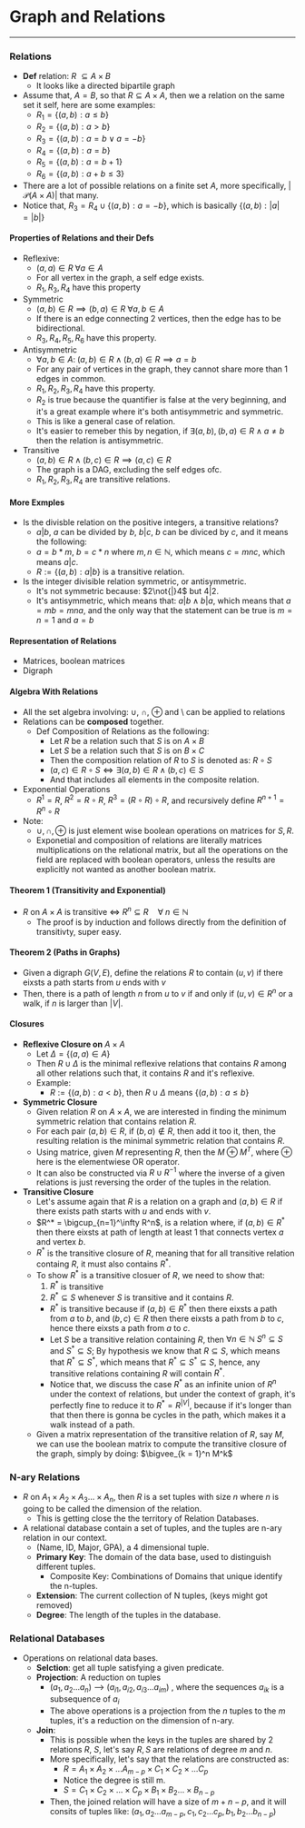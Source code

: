 # Graph and Relations
----------------------------------------------
### Relations
* **Def** relation: $R\ \subseteq A\times B$
	* It looks like a directed bipartile graph
* Assume that, $A = B$, so that $R \subseteq A\times A$, then we a relation on the same set it self, here are some examples: 
	* $R_1 = \{(a, b): a \leq b\}$
	* $R_2 =  \{(a, b): a > b\}$
	* $R_3 = \{(a, b): a = b \vee a = -b\}$
	* $R_4 = \{(a, b): a = b\}$
	* $R_5 = \{(a, b): a = b + 1\}$
	* $R_6 = \{(a, b): a + b \leq 3\}$
* There are a lot of possible relations on a finite set $A$, more specifically, $|\mathcal{P}(A\times A)|$ that many. 
* Notice that, $R_3 = R_4 \cup \{(a, b): a = - b\}$, which is basically $\{(a,b): |a| = |b|\}$

#### Properties of Relations and their Defs
* Reflexive: 
	* $(a, a) \in R \;\forall a \in A$
	* For all vertex in the graph, a self edge exists.
	* $R_1, R_3, R_4$ have this property
* Symmetric
	* $(a, b)\in R \implies (b, a)\in R \; \forall a, b \in A$
	* If there is an edge connecting 2 vertices, then the edge has to be bidirectional.
	* $R_3, R_4, R_5, R_6$ have this property. 
* Antisymmetric
	* $\forall a, b \in A: \; (a, b) \in R \wedge (b, a)\in R \implies a = b$
	* For any pair of vertices in the graph, they cannot share more than 1 edges in common. 
	* $R_1, R_2, R_3, R_4$ have this property. 
	* $R_2$ is true because the quantifier is false at the very beginning, and it's a great example where it's both antisymmetric and symmetric. 
	* This is like a general case of relation. 
	* It's easier to remeber this by negation, if $\exists (a, b), (b, a)\in R \wedge a \neq b$ then the relation is antisymmetric. 
* Transitive
	* $(a, b)\in R \wedge (b, c)\in R \implies (a, c) \in R$
	* The graph is a DAG, excluding the self edges ofc.
	* $R_1, R_2, R_3, R_4$ are transitive relations.


#### More Exmples

* Is the divisble relation on the positive integers, a transitive relations? 
	* $a|b$, $a$ can be divided by $b$, $b|c$, $b$ can be diviced by $c$, and it means the following: 
	* $a = b*m$, $b = c*n$ where $m, n\in \mathbb{N}$, which means $c = mnc$, which means $a|c$. 
	* $R:= \{(a, b): a|b\}$ is a  transitive relation.
* Is the integer divisible relation symmetric, or antisymmetric. 
	* It's not symmetric because: $2\not{|}4$ but $4|2$. 
	* It's antisymmetric, which means that: $a|b\wedge b|a$, which means that $a = mb = mna$, and the only way that the statement can be true is $m = n = 1$ and $a = b$

#### Representation of Relations
* Matrices, boolean matrices
* Digraph

#### Algebra With Relations
* All the set algebra involving: $\cup$, $\cap$, $\oplus$ and $\setminus$ can be applied to relations
* Relations can be **composed** together. 
	* Def Composition of Relations as the following: 
		* Let $R$ be a relation such that $S$ is on $A\times B$
		* Let $S$ be a relation such that $S$ is on $B\times C$
		* Then the composition relation of $R$ to $S$ is denoted as: $R\circ S$
		* $(a, c) \in R\circ S \iff \exists (a, b)\in R \wedge (b, c)\in S$
		* And that includes all elements in the composite relation.
* Exponential Operations
	* $R^1 = R$, $R^2 = R\circ R$, $R^3 = (R\circ R)\circ R$, and recursively define $R^{n+1} = R^{n}\circ R$
* Note:
	* $\cup, \cap, \oplus$ is just element wise boolean operations on matrices for $S, R$. 
	* Exponetial and composition of relations are literally matrices multiplications on the relational matrix, but all the operations on the field are replaced with boolean operators, unless the results are explicitly not wanted as another boolean matrix. 

#### Theorem 1 (Transitivity and Exponential)
* $R$ on $A\times A$ is transitive $\iff$ $R^n\subseteq R\quad \forall\; n\in \mathbb{N}$
	* The proof is by induction and follows directly from the definition of transitivty, super easy. 
#### Theorem 2 (Paths in Graphs)
* Given a digraph $G(V, E)$, define the relations $R$ to contain $(u, v)$ if there eixsts a path starts from $u$ ends with $v$
* Then, there is a path of length $n$ from $u$ to $v$ if and only if $(u, v)\in R^n$ or a walk, if $n$ is larger than $|V|$. 

#### Closures
* **Reflexive Closure on** $A\times A$
	* Let $\Delta =\{(a, a)\in A\}$
	* Then $R\cup \Delta$ is the minimal reflexive relations that contains $R$ among all other relations such that, it contains $R$ and it's reflexive.
	* Example: 
		* $R:= \{(a, b): a< b\}$, then $R\cup \Delta$ means $\{(a, b): a \leq b\}$
*  **Symmetric Closure**
	*  Given relation $R$ on $A\times A$, we are interested in finding the minimum symmetric relation that contains relation $R$. 
	*  For each pair $(a, b)\in R$, if $(b, a)\not\in R$, then add it too it, then, the resulting relation is the minimal symmetric relation that contains $R$. 
	*  Using matrice, given $M$ representing $R$, then the $M\oplus M^T$, where $\oplus$ here is the elementwiese OR operator.
	*  It can also be constructed via $R\cup R^{-1}$ where the inverse of a given relations is just reversing the order of the tuples in the relation.
*  **Transitive Closure**
	*  Let's assume again that $R$ is a relation on a graph and $(a, b)\in R$ if there exists path starts with $u$ and ends with $v$.
	*  $R^* = \bigcup_{n=1}^\infty R^n$, is a relation where, if $(a,b)\in R^*$ then there eixsts at path of length at least 1 that connects vertex $a$ and vertex $b$.
	* $R^*$ is the transitive closure of $R$, meaning that for all transitive relation containg $R$, it must also contains $R^*$. 
	* To show $R^*$ is a transitive closuer of $R$, we need to show that: 
		1. $R^*$ is transitive
		2.  $R^*\subseteq S$ whenever $S$ is transitive and it contains $R$.
		*  $R^*$ is transitive because if $(a, b)\in R^*$ then there eixsts a path from $a$ to $b$, and $(b, c)\in R$ then there eixsts a path from $b$ to $c$, hence there eixsts a path from $a$ to $c$.
		*  Let $S$ be a transitive relation containing $R$, then $\forall n \in \mathbb{N}\;S^n \subseteq S$ and $S^*\subseteq S$; By hypothesis we know that $R\subseteq S$, which means that $R^*\subseteq S^*$, which means that $R^*\subseteq S^*\subseteq S$, hence, any transitive relations containing $R$  will contain $R^*$. 
		*  Notice that, we discuss the case $R^*$ as an infinite union of $R^n$ under the context of relations, but under the context of graph, it's perfectly fine to reduce it to $R^* = R^{|V|}$, because if it's longer than that then there is gonna be cycles in the path, which makes it a walk instead of a path. 
	* Given a matrix representation of the transitive relation of $R$, say $M$, we can use the boolean matrix to compute the transitive closure of the graph, simply by doing: $\bigvee_{k = 1}^n M^k$

### N-ary Relations
* $R$ on $A_1\times A_2\times A_3...\times A_n$, then $R$ is a set tuples with size $n$ where $n$ is going to be called the dimension of the relation. 
	* This is getting close the the territory of Relation Databases.
* A relational database contain a set of tuples, and the tuples are n-ary relation in our context. 
	* (Name, ID, Major, GPA), a 4 dimensional tuple. 
	* **Primary Key**: The domain of the data base, used to distinguish different tuples.
		* Composite Key: Combinations of Domains that unique identify the n-tuples.
	* **Extension**: The current collection of N tuples, (keys might got removed)
	* **Degree**: The length of the tuples in the database.


### Relational Databases
* Operations on relational data bases. 
	* **Selction**: get all tuple satisfying a given predicate.
	* **Projection**: A reduction on tuples
		* $(a_1, a_2... a_n)$ --> $(a_{i1}, a_{i2}, a_{i3}... a_{im})$ , where the sequences $a_{ik}$ is a subsequence of $a_{i}$
		* The above operations is a projection from the $n$ tuples to the $m$ tuples, it's a reduction on the dimension of n-ary.
	* **Join**:
		* This is possible when the keys in the tuples are shared by 2 relations $R$, $S$, let's say $R, S$ are relations of degree $m$ and $n$.
		* More specifically, let's say that the relations are constructed as: 
			* $R = A_1\times A_2\times ... A_{m-p}\times C_1\times C_2\times... C_p$
			* Notice the degree is still m. 
			* $S = C_1\times C_2\times... \times C_p\times B_1\times B_2... \times B_{n-p}$
		* Then, the joined relation will have a size of $m+n - p$, and it will consits of tuples like: $(a_1, a_2...a_{m-p}, c_1, c_2... c_{p},b_1, b_2... b_{n-p})$